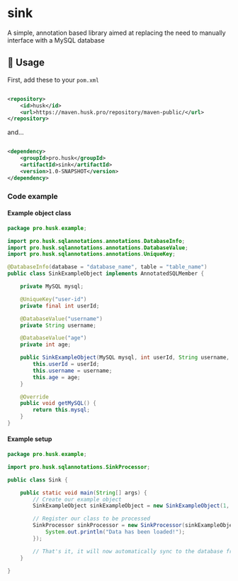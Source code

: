 # sink

A simple, annotation based library aimed at replacing the need to manually interface with a MySQL database

## 🔧 Usage

First, add these to your ``pom.xml``

```xml

<repository>
    <id>husk</id>
    <url>https://maven.husk.pro/repository/maven-public/</url>
</repository>
```

and...

```xml

<dependency>
    <groupId>pro.husk</groupId>
    <artifactId>sink</artifactId>
    <version>1.0-SNAPSHOT</version>
</dependency>
```

### Code example

#### Example object class

```java
package pro.husk.example;

import pro.husk.sqlannotations.annotations.DatabaseInfo;
import pro.husk.sqlannotations.annotations.DatabaseValue;
import pro.husk.sqlannotations.annotations.UniqueKey;

@DatabaseInfo(database = "database_name", table = "table_name")
public class SinkExampleObject implements AnnotatedSQLMember {

    private MySQL mysql;

    @UniqueKey("user-id")
    private final int userId;

    @DatabaseValue("username")
    private String username;

    @DatabaseValue("age")
    private int age;

    public SinkExampleObject(MySQL mysql, int userId, String username, int age) {
        this.userId = userId;
        this.username = username;
        this.age = age;
    }

    @Override
    public void getMySQL() {
        return this.mysql;
    }
}
```

#### Example setup

```java
package pro.husk.example;

import pro.husk.sqlannotations.SinkProcessor;

public class Sink {

    public static void main(String[] args) {
        // Create our example object
        SinkExampleObject sinkExampleObject = new SinkExampleObject(1, "Bob", 10);

        // Register our class to be processed
        SinkProcessor sinkProcessor = new SinkProcessor(sinkExampleObject, () -> {
            System.out.println("Data has been loaded!");
        });

        // That's it, it will now automatically sync to the database from now on
    }

}
```